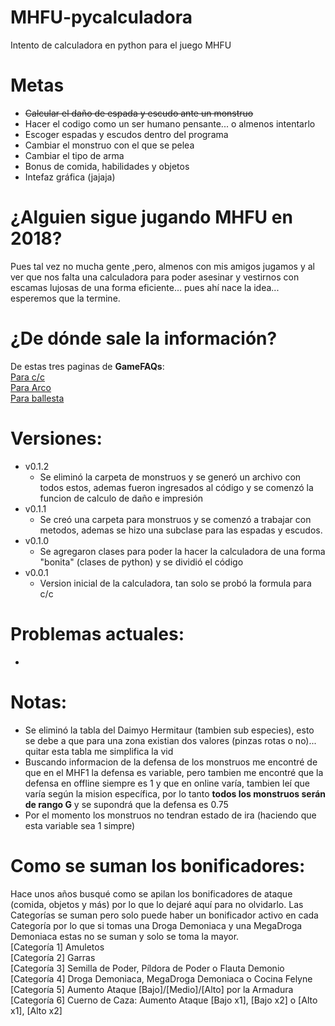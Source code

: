 # MHFU-pycalculadora
Intento de calculadora en python para el juego MHFU


# Metas
- ~~Calcular el daño de espada y escudo ante un monstruo~~
- Hacer el codigo como un ser humano pensante... o almenos intentarlo
- Escoger espadas y escudos dentro del programa
- Cambiar el monstruo con el que se pelea
- Cambiar el tipo de arma
- Bonus de comida, habilidades y objetos
- Intefaz gráfica (jajaja)


# ¿Alguien sigue jugando MHFU en 2018?
Pues tal vez no mucha gente ,pero, almenos con mis amigos jugamos y al ver que nos falta una calculadora para poder asesinar
 y vestirnos con escamas lujosas de una forma eficiente... pues ahí nace la idea... esperemos que la termine.

# ¿De dónde sale la información?
De estas tres paginas de **GameFAQs**:\
[Para c/c](https://gamefaqs.gamespot.com/psp/943356-monster-hunter-freedom-unite/faqs/53339)\
[Para Arco](https://gamefaqs.gamespot.com/psp/943356-monster-hunter-freedom-unite/faqs/57883)\
[Para ballesta](https://gamefaqs.gamespot.com/psp/943356-monster-hunter-freedom-unite/faqs/57865)

# Versiones:
  - v0.1.2
    - Se eliminó la carpeta de monstruos y se generó un archivo con todos estos, ademas fueron ingresados al código y se comenzó la funcion de calculo de daño e impresión
  - v0.1.1
    - Se creó una carpeta para monstruos y se comenzó a trabajar con metodos, ademas se hizo una subclase para las espadas y escudos.
  - v0.1.0
    - Se agregaron clases para poder la hacer la calculadora de una forma "bonita" (clases de python) y se dividió el código
  - v0.0.1
    - Version inicial de la calculadora, tan solo se probó la formula para c/c

# Problemas actuales:
-

# Notas:
- Se eliminó la tabla del Daimyo Hermitaur (tambien sub especies), esto se debe a que para una zona existian dos valores (pinzas rotas o no)... quitar esta tabla me simplifica la vid
- Buscando informacion de la defensa de los monstruos me encontré de que en el MHF1 la defensa es variable, pero tambien me encontré que la defensa en offline siempre es 1 y que en online varía, tambien leí que varía según la mision específica, por lo tanto **todos los monstruos serán de rango G** y se supondrá que la defensa es 0.75
- Por el momento los monstruos no tendran estado de ira (haciendo que esta variable sea 1 simpre)

# Como se suman los bonificadores:
Hace unos años busqué como se apilan los bonificadores de ataque (comida, objetos y más) por lo que lo dejaré aquí para no olvidarlo. Las Categorías se suman pero solo puede haber un bonificador activo en cada Categoría por lo que si tomas una Droga Demoniaca y una MegaDroga Demoniaca estas no se suman y solo se toma la mayor. \
[Categoría 1] Amuletos \
[Categoría 2] Garras \
[Categoría 3] Semilla de Poder, Píldora de Poder o Flauta Demonio \
[Categoría 4] Droga Demoniaca, MegaDroga Demoniaca o Cocina Felyne \
[Categoría 5] Aumento Ataque [Bajo]/[Medio]/[Alto] por la Armadura \
[Categoría 6] Cuerno de Caza: Aumento Ataque [Bajo x1], [Bajo x2] o [Alto x1], [Alto x2]
